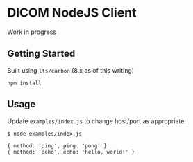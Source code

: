# DICOM NodeJS Client

Work in progress

## Getting Started

Built using `lts/carbon` (8.x as of this writing)

```
npm install
```

## Usage

Update `examples/index.js` to change host/port as appropriate.

```
$ node examples/index.js

{ method: 'ping', ping: 'pong' }
{ method: 'echo', echo: 'hello, world!' }
```

